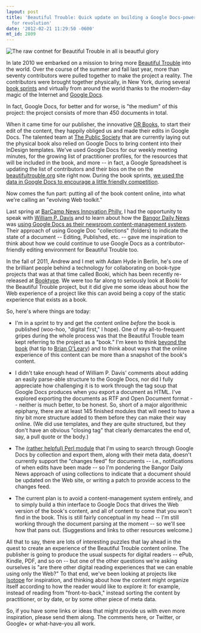 ```yaml
---
layout: post
title: 'Beautiful Trouble: Quick update on building a Google Docs-powered toolkit
  for revolution'
date: '2012-02-21 11:29:50 -0600'
mt_id: 2809
---
```


<img src="https://img.skitch.com/20120221-rresf27a63tw5craxgrpu915rq.jpg" alt="The raw contnet for Beautiful Trouble in all is beautful glory" />

In late 2010 we embarked on a mission to bring more [Beautiful Trouble](http://beautifultrouble.org/) into the world. Over the course of the summer and fall last year, more than seventy contributors were pulled together to make the project a reality. The contributors were brought together physically, in New York, during several [book sprints](http://www.phillipadsmith.com/2011/06/a-beautiful-book-sprint-for-beautiful-trouble-tips-on-collaboratively-writing-a-book.html) and virtually from around the world thanks to the modern-day magic of the Internet and [Google Docs](http://docs.google.com).

In fact, Google Docs, for better and for worse, is "the medium" of this project: the project consists of more than 450 documents in total.

When it came time for our publisher, the innovative [OR Books](http://orbooks.com), to start their edit of the content, they happily obliged us and made their edits in Google Docs. The talented team at [The Public Society](http://thepublicsociety.com/) that are currently laying out the physical book also relied on Google Docs to bring content into their InDesign templates. We've used Google Docs for our weekly meeting minutes, for the growing list of practitioner profiles, for the resources that will be included in the book, and more -- in fact, a Google Spreadsheet is updating the list of contributors and their bios on the on the [beautifultrouble.org](http://beautifultrouble.org) site right now. During the book sprints, [we used the data in Google Docs to encourage a little friendly competition](http://www.flickr.com/photos/phillipadsmith/5825279911/).

Now comes the fun part: putting all of the book content online, into what we're calling an "evolving Web toolkit."

Last spring at [BarCamp News Innovation Philly](http://bcniphilly.com/), I had the opportunity to speak with [William P. Davis](https://twitter.com/#!/williampd) and to learn about how the [Bangor Daily News](http://bangordailynews.com/) was [using Google Docs as their newsroom content-management system](http://dev.bangordailynews.com/2011/06/13/bangor-daily-news-completes-final-switch-to-wordpress/). Their approach of using Google Doc "collections" (folders) to indicate the state of a document -- Editing, Published, etc. -- gave me inspiration to think about how we could continue to use Google Docs as a contributor-friendly editing environment for Beautiful Trouble too.

In the fall of 2011, Andrew and I met with Adam Hyde in Berlin, he's one of the brilliant people behind a technology for collaborating on book-type projects that was at that time called Booki, which has been recently re-released at [Booktype](http://www.sourcefabric.org/en/booktype/). We were too far along to seriously look at Booki for the Beautiful Trouble project, but it did give me some ideas about how the Web experience of a project like this can avoid being a copy of the static experience that exists as a book.

So, here's where things are today:

* I'm in a sprint to try and get the content online _before_ the book is published (woo-hoo, "digital first," I hope). One of my all-to-frequent gripes during the whole process was that the Beautiful Trouble team kept referring to the project as a "book." I'm keen to think [beyond the book](http://www.phillipadsmith.com/2011/06/code-meet-print-to-where-texts-meet-technology-and-context-comes-first.html) (hat tip to [Brian O'Leary](http://vimeo.com/20179653)) and to think about ways that the online experience of this content can be more than a snapshot of the book's content.

* I didn't take enough head of William P. Davis' comments about adding an easily parse-able structure to the Google Docs, nor did I fully appreciate how challenging it is to work through the tag soup that Google Docs produces when you export a document as HTML. I've explored exporting the documents as RTF and Open Document format -- neither is much better, to be honest. So, short of a major algorithmic epiphany, there are at least 145 finished modules that will need to have a _tiny_ bit more structure added to them before they can make their way online. (We did use templates, and they are quite structured, but they don't have an obvious "closing tag" that clearly demarcates the end of, say, a pull quote or the body.)

* The [(rather helpful) Perl module](https://metacpan.org/module/Net::Google::DocumentsList) that I'm using to search through Google Docs by collection and export them, along with their meta data, doesn't currently support the "changes feed" for documents -- i.e., notifications of when edits have been made -- so I'm pondering the Bangor Daily News approach of using collections to indicate that a document should be updated on the Web site, or writing a patch to provide access to the changes feed.

* The current plan is to avoid a content-management system entirely, and to simply build a thin interface to Google Docs that drives the Web version of the book's content, and all of content to come that you won't find in the book. This is still fairly conceptual in my head -- I'm still working through the document parsing at the moment -- so we'll see how that pans out. (Suggestions and links to other resources welcome.)

All that to say, there are lots of interesting puzzles that lay ahead in the quest to create an experience of the Beautiful Trouble content online. The publisher is going to produce the usual suspects for digital readers -- ePub, Kindle, PDF, and so on -- but one of the other questions we're asking ourselves is "are there other digital reading experiences that we can enable using only the Web?" To that end, we've been looking at projects like [Isotope](http://isotope.metafizzy.co/) for inspiration, and thinking about how the content might organize itself according to how the reader would like to explore it: for example, instead of reading from "front-to-back," instead sorting the content by practitioner, or by date, or by some other piece of meta data.

So, if you have some links or ideas that might provide us with even more inspiration, please send them along. The comments here, or Twitter, or Google+ or what-have-you all work.
